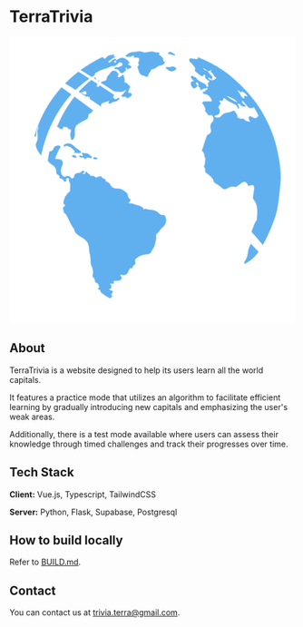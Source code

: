 
# TerraTrivia

<p align="center">
  <img src="./frontend/src/assets/icons/color/terra.svg" alt="TerraTrivia" with="120"/>
</p>

## About

TerraTrivia is a website designed to help its users learn all the world capitals.

It features a practice mode that utilizes an algorithm to facilitate efficient learning by gradually introducing new capitals and emphasizing the user's weak areas.

Additionally, there is a test mode available where users can assess their knowledge through timed challenges and track their progresses over time.

## Tech Stack

**Client:** Vue.js, Typescript, TailwindCSS

**Server:** Python, Flask, Supabase, Postgresql

## How to build locally

Refer to [BUILD.md](./BUILD.md).

## Contact

You can contact us at trivia.terra@gmail.com.
